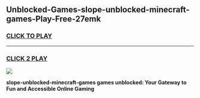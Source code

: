 
## Unblocked-Games-slope-unblocked-minecraft-games-Play-Free-27emk
<h3>
<a href="https://premium76.site?title=slope-unblocked-minecraft-games&ref=10A">CLICK TO PLAY</a></h3>
<hr>

<h3>
<a href="https://premium76.site?title=slope-unblocked-minecraft-games&ref=10A">CLICK 2 PLAY</a>
  
</h3>

<a href="https://premium76.site?title=slope-unblocked-minecraft-games&ref=10A"><img src="https://clearcache.store/games.png"></a>


**slope-unblocked-minecraft-games games unblocked: Your Gateway to Fun and Accessible Online Gaming**
